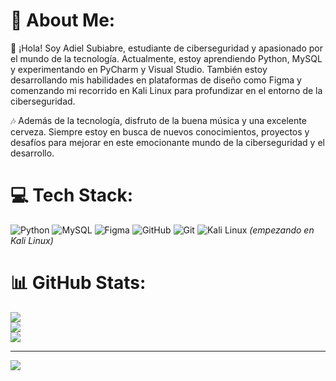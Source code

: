 # 💫 About Me:
👋 ¡Hola! Soy Adiel Subiabre, estudiante de ciberseguridad y apasionado por el mundo de la tecnología. Actualmente, estoy aprendiendo Python, MySQL y experimentando en PyCharm y Visual Studio. También estoy desarrollando mis habilidades en plataformas de diseño como Figma y comenzando mi recorrido en Kali Linux para profundizar en el entorno de la ciberseguridad.

🎶 Además de la tecnología, disfruto de la buena música y una excelente cerveza. Siempre estoy en busca de nuevos conocimientos, proyectos y desafíos para mejorar en este emocionante mundo de la ciberseguridad y el desarrollo.


# 💻 Tech Stack:
![Python](https://img.shields.io/badge/python-3670A0?style=for-the-badge&logo=python&logoColor=ffdd54) ![MySQL](https://img.shields.io/badge/mysql-4479A1.svg?style=for-the-badge&logo=mysql&logoColor=white) ![Figma](https://img.shields.io/badge/figma-%23F24E1E.svg?style=for-the-badge&logo=figma&logoColor=white) ![GitHub](https://img.shields.io/badge/github-%23121011.svg?style=for-the-badge&logo=github&logoColor=white) ![Git](https://img.shields.io/badge/git-%23F05033.svg?style=for-the-badge&logo=git&logoColor=white)
![Kali Linux](https://img.shields.io/badge/kali%20linux-557C94?style=for-the-badge&logo=kalilinux&logoColor=white) *(empezando en Kali Linux)*

# 📊 GitHub Stats:
![](https://github-readme-stats.vercel.app/api?username=XfoonkeeMoonkeeX&theme=radical&hide_border=false&include_all_commits=true&count_private=true)<br/>
![](https://github-readme-streak-stats.herokuapp.com/?user=XfoonkeeMoonkeeX&theme=radical&hide_border=false)<br/>
![](https://github-readme-stats.vercel.app/api/top-langs/?username=XfoonkeeMoonkeeX&theme=radical&hide_border=false&include_all_commits=true&count_private=true&layout=compact)

---
[![](https://visitcount.itsvg.in/api?id=XfoonkeeMoonkeeX&icon=0&color=0)](https://visitcount.itsvg.in)

<!-- Proudly created with GPRM ( https://gprm.itsvg.in ) -->
